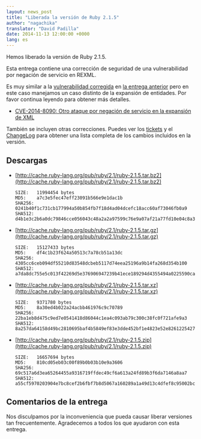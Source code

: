 ```yaml
---
layout: news_post
title: "Liberada la versión de Ruby 2.1.5"
author: "nagachika"
translator: "David Padilla"
date: 2014-11-13 12:00:00 +0000
lang: es
---
```


Hemos liberado la versión de Ruby 2.1.5.

Esta entrega contiene una corrección de seguridad de una vulnerabilidad
por negación de servicio en REXML.

Es muy similar a la [vulnerabilidad corregida](https://www.ruby-lang.org/es/news/2014/10/27/rexml-dos-cve-2014-8080/)
en [la entrega anterior](https://www.ruby-lang.org/es/news/2014/10/27/ruby-2-1-4-released/)
pero en este caso manejamos un caso distinto de la expansión de entidades.
Por favor continua leyendo para obtener más detalles.

* [CVE-2014-8090: Otro ataque por negación de servicio en la expansión de XML](https://www.ruby-lang.org/es/news/2014/11/13/rexml-dos-cve-2014-8090/)


También se incluyen otras correcciones.
Puedes ver los [tickets](https://bugs.ruby-lang.org/projects/ruby-21/issues?set_filter=1&amp;status_id=5)
y el [ChangeLog](http://svn.ruby-lang.org/repos/ruby/tags/v2_1_5/ChangeLog)
para obtener una lista completa de los cambios incluidos en la versión.

## Descargas

* [http://cache.ruby-lang.org/pub/ruby/2.1/ruby-2.1.5.tar.bz2](http://cache.ruby-lang.org/pub/ruby/2.1/ruby-2.1.5.tar.bz2)

      SIZE:   11994454 bytes
      MD5:    a7c3e5fec47eff23091b566e9e1dac1b
      SHA256: 0241b40f1c731cb177994a50b854fb7f18d4ad04dcefc18acc60af73046fb0a9
      SHA512: d4b1e3c2b6a0dc79846cce056043c48a2a2a97599c76e9a07af21a77fd10e04c8a34f3a60b6975181bff17b2c452af874fa073ad029549f3203e59095ab70196

* [http://cache.ruby-lang.org/pub/ruby/2.1/ruby-2.1.5.tar.gz](http://cache.ruby-lang.org/pub/ruby/2.1/ruby-2.1.5.tar.gz)

      SIZE:   15127433 bytes
      MD5:    df4c1b23f624a50513c7a78cb51a13dc
      SHA256: 4305cc6ceb094df55210d83548dcbeb5117d74eea25196a9b14fa268d354b100
      SHA512: a7da8dc755e5c013f42269d5e376906947239b41ece189294d4355494a0225590ca73b85261ddd60292934a8c432231c2308ecfa137ed9e347e68a2c1fc866c8

* [http://cache.ruby-lang.org/pub/ruby/2.1/ruby-2.1.5.tar.xz](http://cache.ruby-lang.org/pub/ruby/2.1/ruby-2.1.5.tar.xz)

      SIZE:   9371780 bytes
      MD5:    8a30ed4b022a24acbb461976c9c70789
      SHA256: 22ba1eb8d475c9ed7e0541418d86044c1ea4c093ab79c300c38fc0f721afe9a3
      SHA512: 8a257da64158d49bc2810695baf4b5849ef83e3dde452bf1e4823e52e8261225427d729fce2fb4e9b53d6d17ca9c96d491f242535c2f963738b74f90944e2a0b

* [http://cache.ruby-lang.org/pub/ruby/2.1/ruby-2.1.5.zip](http://cache.ruby-lang.org/pub/ruby/2.1/ruby-2.1.5.zip)

      SIZE:   16657694 bytes
      MD5:    810cd05eb03c00f89b0b03b10e9a3606
      SHA256: 69c517a6d3ea65264455a9316719ffdec49cf6a613a24fd89b3f6da7146a8aa7
      SHA512: a55cf5970203904e7bc8cef2b6fbf7b8d5067a160289a1a49d13c4dfef8c95002bcdf697f5d04d420ef663efad5ee80d5a9e4e7445c4db9a02f9cbc9e4b8444e

## Comentarios de la entrega

Nos disculpamos por la inconveniencia que pueda causar liberar versiones tan
frecuentemente.
Agradecemos a todos los que ayudaron con esta entrega.

